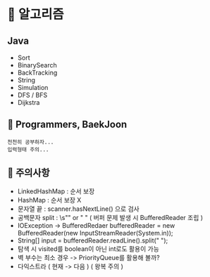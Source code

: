 # :open_book: 알고리즘
## Java
- Sort
- BinarySearch
- BackTracking
- String
- Simulation
- DFS / BFS
- Dijkstra

## :mag_right: Programmers, BaekJoon

```
천천히 공부하자...
입력형태 주의...
```

## :trident: 주의사항
- LinkedHashMap : 순서 보장
- HashMap : 순서 보장 X
- 문자열 끝 : scanner.hasNextLine() 으로 검사
- 공백문자 split : \\s"" or " " ( 버퍼 문제 발생 시 BufferedReader 조립 )
- IOException -> BufferedRedaer bufferedReader = new BufferedReader(new InputStreamReader(System.in));
- String[] input = bufferedReader.readLine().split(" ");
- 탐색 시 visited를 boolean이 아닌 int로도 활용이 가능
- 벽 부수는 최소 경우 -> PriorityQueue를 활용해 볼까?
- 다익스트라 ( 현재 -> 다음 ) ( 왕복 주의 )